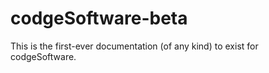 # codgeSoftware-beta
This is the first-ever documentation (of any kind) to exist for codgeSoftware.
